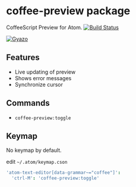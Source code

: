 # coffee-preview package

CoffeeScript Preview for Atom.
[![Build Status](https://travis-ci.org/aki77/atom-coffee-preview.svg)](https://travis-ci.org/aki77/atom-coffee-preview)

[![Gyazo](http://i.gyazo.com/01dc7a053c5a62cc3caa352a9ab35ee4.gif)](http://gyazo.com/01dc7a053c5a62cc3caa352a9ab35ee4)

## Features

* Live updating of preview
* Shows error messages
* Synchronize cursor

## Commands

* `coffee-preview:toggle`

## Keymap

No keymap by default.

edit `~/.atom/keymap.cson`

```coffeescript
'atom-text-editor[data-grammar~="coffee"]':
  'ctrl-M': 'coffee-preview:toggle'
```
